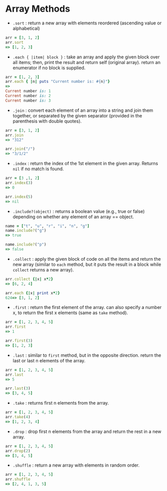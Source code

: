 # Array Methods

* `.sort` : return a new array with elements reordered (ascending value or alphabetical)

```ruby
arr = [3, 1, 2]
arr.sort
=> [1, 2, 3]
```

* `.each { |item| block }` : take an array and apply the given block over all items; then, print the result and return self (original array). return an enumerator if no block is supplied.

```ruby
arr = [1, 2, 3]
arr.each { |n| puts "Current number is: #{n}"}
=>
Current number is: 1
Current number is: 2
Current number is: 3
```

* `.join` : convert each element of an array into a string and join them together, or separated by the given separator (provided in the parenthesis with double quotes).

```ruby
arr = [3, 1, 2]
arr.join
=> "312"

arr.join("/")
=> "3/1/2"
```

* `.index` : return the index of the 1st element in the given array. Returns `nil` if no match is found.

```ruby
arr = [3 ,1, 2]
arr.index(3)
=> 0

arr.index(5)
=> nil
```

* `.include?(object)` : returns a boolean value (e.g., true or false) depending on whether any element of an array == object.

```ruby
name = ["t", "u", "r", "i", "n", "g"]
name.include?("g")
=> true

name.include?("p")
=> false
```

* `.collect` : apply the given block of code on all the items and return the new array (similar to `each` method, but it puts the result in a block while `collect` returns a new array).

```ruby
arr.collect {|x| x*2}
=> [6, 2, 4]

arr.each {|x| print x*2}
624=> [3, 1, 2]
```

* `.first` : return the first element of the array. can also specify a number x, to return the first x elements (same as `take` method).

```ruby
arr = [1, 2, 3, 4, 5]
arr.first
=> 1

arr.first(3)
=> [1, 2, 3]
```

* `.last` : similar to `first` method, but in the opposite direction. return the last or last n elements of the array.

```ruby
arr = [1, 2, 3, 4, 5]
arr.last
=> 5

arr.last(3)
=> [3, 4, 5]
```

* `.take` : returns first n elements from the array.

```ruby
arr = [1, 2, 3, 4, 5]
arr.take(4)
=> [1, 2, 3, 4]
```

* `.drop` : drop first n elements from the array and return the rest in a new array.

```ruby
arr = [1, 2, 3, 4, 5]
arr.drop(2)
=> [3, 4, 5]
```

* `.shuffle` : return a new array with elements in random order.

```ruby
arr = [1, 2, 3, 4, 5]
arr.shuffle
=> [2, 4, 1, 3, 5]
```
